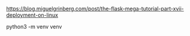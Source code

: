 https://blog.miguelgrinberg.com/post/the-flask-mega-tutorial-part-xvii-deployment-on-linux

python3 -m venv venv
